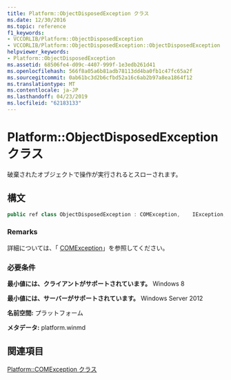 ```yaml
---
title: Platform::ObjectDisposedException クラス
ms.date: 12/30/2016
ms.topic: reference
f1_keywords:
- VCCORLIB/Platform::ObjectDisposedException
- VCCORLIB/Platform::ObjectDisposedException::ObjectDisposedException
helpviewer_keywords:
- Platform::ObjectDisposedException
ms.assetid: 68506fe4-d09c-4407-999f-1e3edb261d41
ms.openlocfilehash: 566f8a05a6b81adb78113dd4ba0fb1c47fc65a2f
ms.sourcegitcommit: 0ab61bc3d2b6cfbd52a16c6ab2b97a8ea1864f12
ms.translationtype: MT
ms.contentlocale: ja-JP
ms.lasthandoff: 04/23/2019
ms.locfileid: "62183133"
---
```

# <a name="platformobjectdisposedexception-class"></a>Platform::ObjectDisposedException クラス

破棄されたオブジェクトで操作が実行されるとスローされます。

## <a name="syntax"></a>構文

```cpp
public ref class ObjectDisposedException : COMException,    IException,    IPrintable,    IEquatable
```

### <a name="remarks"></a>Remarks

詳細については、「 [COMException](../cppcx/platform-comexception-class.md)」を参照してください。

### <a name="requirements"></a>必要条件

**最小値には、クライアントがサポートされています。** Windows 8

**最小値には、サーバーがサポートされています。** Windows Server 2012

**名前空間:** プラットフォーム

**メタデータ:** platform.winmd

## <a name="see-also"></a>関連項目

[Platform::COMException クラス](../cppcx/platform-comexception-class.md)
